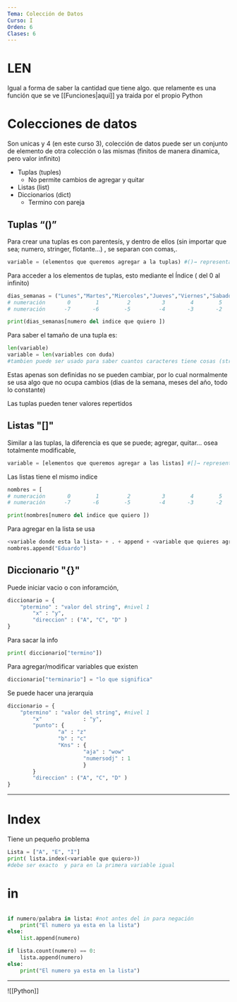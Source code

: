 ```yaml
---
Tema: Colección de Datos 
Curso: I
Orden: 6
Clases: 6
---
```


# LEN

Igual a forma de saber la cantidad que tiene algo. que relamente es una función que se ve [[Funciones|aqui]] ya traida por el propio Python

# Colecciones de datos

Son unicas y 4 (en este curso 3), colección de datos puede ser un conjunto de elemento de otra colección o las mismas (finitos de manera dinamica, pero valor infinito)

- Tuplas (tuples)
    - No permite cambios de agregar y quitar
- Listas (list)
- Diccionarios (dict)
	- Termino con pareja

## Tuplas “()”

Para crear una tuplas es con parentesís, y dentro de ellos (sin importar que sea; numero, stringer, flotante…) , se separan con comas,.

```python
variable = (elementos que queremos agregar a la tuplas) #()→ representa las tuplas 
```

Para acceder a los elementos de tuplas, esto mediante el Índice ( del 0 al infinito)

```python
dias_semanas = ("Lunes","Martes","Miercoles","Jueves","Viernes","Sabado","Domingo")
# numeración       0        1         2          3        4        5          6
# numeración      -7       -6        -5         -4       -3       -2         -1

print(dias_semanas[numero del indice que quiero ])
```

Para saber el tamaño de una tupla es: 

```python
len(variable)
variable = len(variables con duda)
#tambien puede ser usado para saber cuantos caracteres tiene cosas (strings...)
```

Estas apenas son definidas no se pueden cambiar, por lo cual normalmente se usa algo que no ocupa cambios (dias de la semana, meses del año, todo lo constante)

Las tuplas pueden tener valores repertidos 

## Listas "[]"

Similar a las tuplas, la diferencia es que se puede; agregar, quitar… osea totalmente modificable, 

```python
variable = [elementos que queremos agregar a las listas] #[]→ representa las listas
```

Las listas tiene el mismo indice 

```python
nombres = [                                                                       ]
# numeración       0        1         2          3        4        5          6
# numeración      -7       -6        -5         -4       -3       -2         -1

print(nombres[numero del indice que quiero ])
```

Para agregar en la lista se usa

```python
<variable donde esta la lista> + . + append + <variable que quieres agregarz>
nombres.append("Eduardo")
```

## Diccionario "{}"

Puede iniciar vacio o con inforamción, 

```python
diccionario = { 
    "ptermino" : "valor del string", #nivel 1
		"x" : "y",
		"direccion" : ("A", "C", "D" )
}

```

Para sacar la info 

```python
print( diccionario["termino"])
```

Para agregar/modificar variables que existen 

```python
diccionario["terminario"] = "lo que significa"
```

Se puede hacer una jerarquia 

```python
diccionario = { 
    "ptermino" : "valor del string", #nivel 1
		"x"             : "y",
		"punto": {
				"a" : "z"
				"b" : "c"
				"Kns" : {
						"aja" : "wow"
						"numersodj" : 1
						}
		}
		"direccion" : ("A", "C", "D" )
}

```


---

# Index

Tiene un pequeño problema 

```python
Lista = ["A", "E", "I"]
print( lista.index(<variable que quiero>))
#debe ser exacto  y para en la primera variable igual
```

# in

```python

if numero/palabra in lista: #not antes del in para negación
	print("El numero ya esta en la lista")
else:
	list.append(numero)
```

```python
if lista.count(numero) == 0:
    lista.append(numero)
else:
	print("El numero ya esta en la lista")
```

---

![[Python]]